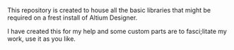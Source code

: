 This repository is created to house all the basic libraries that might be required on a frest install of Altium Designer. 

I have created this for my help and some custom parts are to fasci;litate my work, use it as you like.